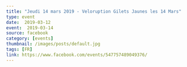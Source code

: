 ```yaml
---
title: "Jeudi 14 mars 2019 - Veloruption Gilets Jaunes les 14 Mars"
type: event
date:  2019-03-12
event:  2019-03-14
source: facebook
category: [events]
thumbnail: /images/posts/default.jpg
tags: [FR]
link: https://www.facebook.com/events/547757489049376/
---
```

